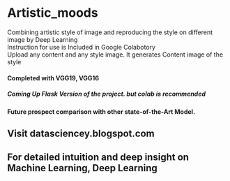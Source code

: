 # Artistic_moods
Combining artistic style of image and reproducing the style on different image by Deep Learning<br>
Instruction for use is Included in Google Colabotory <br>
Upload any content and any style image. It generates Content image of the style<br>
#### Completed with VGG19, VGG16
##### Coming Up Flask Version of the project. but colab is recommended
#### Future prospect comparison with other state-of-the-Art Model.
## Visit datasciencey.blogspot.com
## For detailed intuition and deep insight on Machine Learning, Deep Learning
